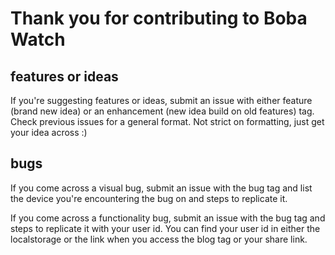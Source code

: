 Thank you for contributing to Boba Watch
=========================================


## features or ideas
If you're suggesting features or ideas, submit an issue
with either feature (brand new idea) or an enhancement 
(new idea build on old features) tag. Check previous issues 
for a general format. Not strict on formatting, just get
your idea across :)

## bugs
If you come across a visual bug, submit an issue with the bug 
tag and list the device you're encountering the bug on and steps
to replicate it.

If you come across a functionality bug, submit an issue with the bug 
tag and steps to replicate it with your user id. You can find your 
user id in either the localstorage or the link when you access the blog
tag or your share link.